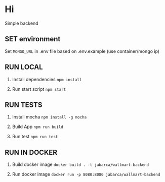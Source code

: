 
# Hi

Simple backend 

## SET environment

Set `MONGO_URL` in .env file based on .env.example (use container/mongo ip)

## RUN LOCAL

1. Install dependencies `npm install`

2. Run start script `npm start`

## RUN TESTS

1. Install mocha  `npm install -g mocha`

2. Build App  `npm run build`

3. Run test `npm run test`

## RUN IN DOCKER

1. Build docker image `docker build . -t jabarca/wallmart-backend`

2. Run docker image `docker run -p 8080:8080 jabarca/wallmart-backend`